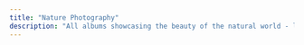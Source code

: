 ```yaml
---
title: "Nature Photography"
description: "All albums showcasing the beauty of the natural world - landscapes, wildlife, and outdoor adventures."
---
```

